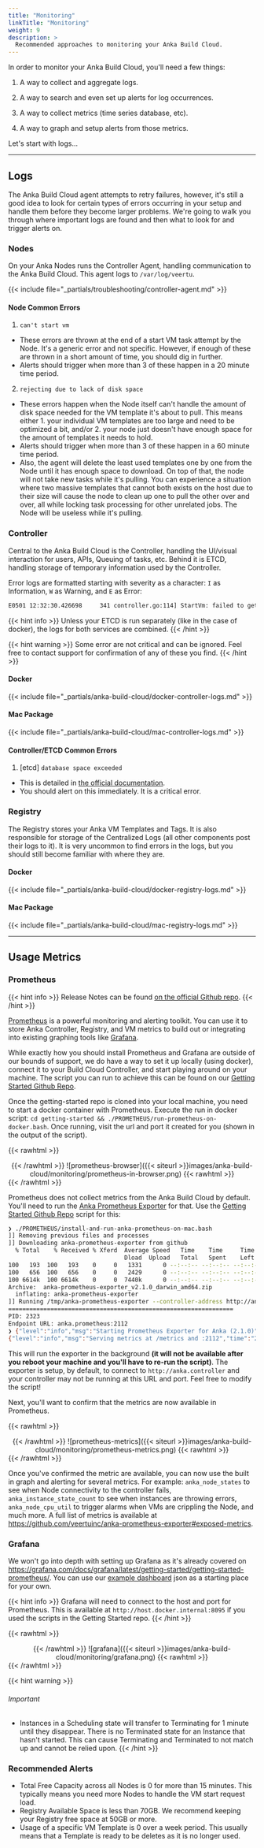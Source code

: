 ```yaml
---
title: "Monitoring"
linkTitle: "Monitoring"
weight: 9
description: >
  Recommended approaches to monitoring your Anka Build Cloud.
---
```


In order to monitor your Anka Build Cloud, you'll need a few things:

1. A way to collect and aggregate logs.

1. A way to search and even set up alerts for log occurrences.

1. A way to collect metrics (time series database, etc).

1. A way to graph and setup alerts from those metrics.

Let's start with logs...

---

## Logs

The Anka Build Cloud agent attempts to retry failures, however, it's still a good idea to look for certain types of errors occurring in your setup and handle them before they become larger problems. We're going to walk you through where important logs are found and then what to look for and trigger alerts on.

### Nodes

On your Anka Nodes runs the Controller Agent, handling communication to the Anka Build Cloud. This agent logs to `/var/log/veertu`.

{{< include file="_partials/troubleshooting/controller-agent.md" >}}

#### Node Common Errors

1. `can't start vm`
  - These errors are thrown at the end of a start VM task attempt by the Node. It's a generic error and not specific. However, if enough of these are thrown in a short amount of time, you should dig in further.
  - Alerts should trigger when more than 3 of these happen in a 20 minute time period.

2. `rejecting due to lack of disk space`
  - These errors happen when the Node itself can't handle the amount of disk space needed for the VM template it's about to pull. This means either 1. your individual VM templates are too large and need to be optimized a bit, and/or 2. your node just doesn't have enough space for the amount of templates it needs to hold.
  - Alerts should trigger when more than 3 of these happen in a 60 minute time period.
  - Also, the agent will delete the least used templates one by one from the Node until it has enough space to download. On top of that, the node will not take new tasks while it's pulling. You can experience a situation where two massive templates that cannot both exists on the host due to their size will cause the node to clean up one to pull the other over and over, all while locking task processing for other unrelated jobs. The Node will be useless while it's pulling.

### Controller

Central to the Anka Build Cloud is the Controller, handling the UI/visual interaction for users, APIs, Queuing of tasks, etc. Behind it is ETCD, handling storage of temporary information used by the Controller.

Error logs are formatted starting with severity as a character: `I` as Information, `W` as Warning, and `E` as Error:

```bash
E0501 12:32:30.426698     341 controller.go:114] StartVm: failed to get VM 7141d04e-cb45-46bf-9026-4266d74998d5 from registry
```

{{< hint info >}}
Unless your ETCD is run separately (like in the case of docker), the logs for both services are combined.
{{< /hint >}}

{{< hint warning >}}
Some error are not critical and can be ignored. Feel free to contact support for confirmation of any of these you find.
{{< /hint >}}

#### Docker

{{< include file="_partials/anka-build-cloud/docker-controller-logs.md" >}}

#### Mac Package

{{< include file="_partials/anka-build-cloud/mac-controller-logs.md" >}}

#### Controller/ETCD Common Errors

1. \[etcd] `database space exceeded`
  - This is detailed in [the official documentation](https://etcd.io/docs/v3.5/op-guide/maintenance/#space-quota).
  - You should alert on this immediately. It is a critical error.

### Registry

The Registry stores your Anka VM Templates and Tags. It is also responsible for storage of the Centralized Logs (all other components post their logs to it). It is very uncommon to find errors in the logs, but you should still become familiar with where they are.

#### Docker

{{< include file="_partials/anka-build-cloud/docker-registry-logs.md" >}}

#### Mac Package

{{< include file="_partials/anka-build-cloud/mac-registry-logs.md" >}}

---

## Usage Metrics

### Prometheus

{{< hint info >}}
Release Notes can be found [on the official Github repo](https://github.com/veertuinc/anka-prometheus-exporter/releases).
{{< /hint >}}

[Prometheus](https://github.com/prometheus/prometheus#prometheus) is a powerful monitoring and alerting toolkit. You can use it to store Anka Controller, Registry, and VM metrics to build out or integrating into existing graphing tools like [Grafana](https://github.com/grafana/grafana#get-started).

While exactly how you should install Prometheus and Grafana are outside of our bounds of support, we do have a way to set it up locally (using docker), connect it to your Build Cloud Controller, and start playing around on your machine. The script you can run to achieve this can be found on our [Getting Started Github Repo](https://github.com/veertuinc/getting-started#prometheus-exporter-prometheus).

Once the getting-started repo is cloned into your local machine, you need to start a docker container with Prometheus. Execute the run in docker script: `cd getting-started && ./PROMETHEUS/run-prometheus-on-docker.bash`. Once running, visit the url and port it created for you (shown in the output of the script).

{{< rawhtml >}}<center>{{< /rawhtml >}}
![prometheus-browser]({{< siteurl >}}images/anka-build-cloud/monitoring/prometheus-in-browser.png)
{{< rawhtml >}}</center>{{< /rawhtml >}}

Prometheus does not collect metrics from the Anka Build Cloud by default. You'll need to run the [Anka Prometheus Exporter](https://github.com/veertuinc/anka-prometheus-exporter) for that. Use the [Getting Started Github Repo](https://github.com/veertuinc/getting-started#prometheus-exporter-prometheus) script for this: 

```bash
❯ ./PROMETHEUS/install-and-run-anka-prometheus-on-mac.bash
]] Removing previous files and processes
]] Downloading anka-prometheus-exporter from github
  % Total    % Received % Xferd  Average Speed   Time    Time     Time  Current
                                 Dload  Upload   Total   Spent    Left  Speed
100   193  100   193    0     0   1331      0 --:--:-- --:--:-- --:--:--  1331
100   656  100   656    0     0   2429      0 --:--:-- --:--:-- --:--:--  2429
100 6614k  100 6614k    0     0  7440k      0 --:--:-- --:--:-- --:--:-- 7440k
Archive:  anka-prometheus-exporter_v2.1.0_darwin_amd64.zip
  inflating: anka-prometheus-exporter
]] Running /tmp/anka-prometheus-exporter --controller-address http://anka.controller and backgrounding the process
================================================================
PID: 2323
Endpoint URL: anka.prometheus:2112
❯ {"level":"info","msg":"Starting Prometheus Exporter for Anka (2.1.0)","time":"2021-03-22T15:19:17-04:00"}
{"level":"info","msg":"Serving metrics at /metrics and :2112","time":"2021-03-22T15:19:17-04:00"}
```

This will run the exporter in the background **(it will not be available after you reboot your machine and you'll have to re-run the script)**. The exporter is setup, by default, to connect to `http://anka.controller` and your controller may not be running at this URL and port. Feel free to modify the script!

Next, you'll want to confirm that the metrics are now available in Prometheus.

{{< rawhtml >}}<center>{{< /rawhtml >}}
![prometheus-metrics]({{< siteurl >}}images/anka-build-cloud/monitoring/prometheus-metrics.png)
{{< rawhtml >}}</center>{{< /rawhtml >}}

Once you've confirmed the metric are available, you can now use the built in graph and alerting for several metrics. For example: `anka_node_states` to see when Node connectivity to the controller fails, `anka_instance_state_count` to see when instances are throwing errors, `anka_node_cpu_util` to trigger alarms when VMs are crippling the Node, and much more. A full list of metrics is available at https://github.com/veertuinc/anka-prometheus-exporter#exposed-metrics.

### Grafana

We won't go into depth with setting up Grafana as it's already covered on https://grafana.com/docs/grafana/latest/getting-started/getting-started-prometheus/. You can use our [example dashboard](https://github.com/veertuinc/anka-build-cloud-grafana-dashboard) json as a starting place for your own.

{{< hint info >}}
Grafana will need to connect to the host and port for Prometheus. This is available at `http://host.docker.internal:8095` if you used the scripts in the Getting Started repo.
{{< /hint >}}

{{< rawhtml >}}<center>{{< /rawhtml >}}
![grafana]({{< siteurl >}}images/anka-build-cloud/monitoring/grafana.png)
{{< rawhtml >}}</center>{{< /rawhtml >}}

{{< hint warning >}}
###### Important
- Instances in a Scheduling state will transfer to Terminating for 1 minute until they disappear. There is no Terminated state for an Instance that hasn't started. This can cause Terminating and Terminated to not match up and cannot be relied upon.
{{< /hint >}}


### Recommended Alerts

- Total Free Capacity across all Nodes is 0 for more than 15 minutes. This typically means you need more Nodes to handle the VM start request load.
- Registry Available Space is less than 70GB. We recommend keeping your Registry free space at 50GB or more.
- Usage of a specific VM Template is 0 over a week period. This usually means that a Template is ready to be deletes as it is no longer used.
